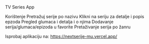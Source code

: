 TV Series App

Korištenje
Pretražuj serije po nazivu
Klikni na seriju za detalje i popis epzoda
Pregled glumaca i detalja i o njima
Dodavanje serija/glumaca/epizoda u favorite
Pretaživanje serija po žanru

Isprobaj aplikaciju na:
https://nextserije-mu.vercel.app/